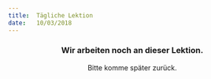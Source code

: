 ```yaml
---
title:  Tägliche Lektion
date:   10/03/2018
---
```


### <center>Wir arbeiten noch an dieser Lektion.</center>
<center>Bitte komme später zurück.</center>